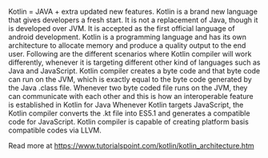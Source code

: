 Kotlin = JAVA + extra updated new features.
Kotlin is a brand new language that gives developers a fresh start. It is not a replacement of Java, though it is developed over JVM. It is accepted as the first official language of android development.
Kotlin is a programming language and has its own architecture to allocate memory and produce a quality output to the end user. Following are the different scenarios where Kotlin compiler will work differently, whenever it is targeting different other kind of languages such as Java and JavaScript.
Kotlin compiler creates a byte code and that byte code can run on the JVM, which is exactly equal to the byte code generated by the Java .class file. Whenever two byte coded file runs on the JVM, they can communicate with each other and this is how an interoperable feature is established in Kotlin for Java
Whenever Kotlin targets JavaScript, the Kotlin compiler converts the .kt file into ES5.1 and generates a compatible code for JavaScript. Kotlin compiler is capable of creating platform basis compatible codes via LLVM.

Read more at https://www.tutorialspoint.com/kotlin/kotlin_architecture.htm

